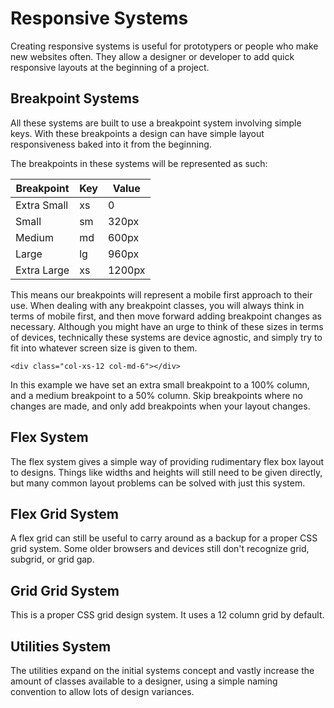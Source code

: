 # Responsive Systems

Creating responsive systems is useful for prototypers or people who make new websites often. They allow a designer or developer to add quick responsive layouts at the beginning of a project.

## Breakpoint Systems

All these systems are built to use a breakpoint system involving simple keys. With these breakpoints a design can have simple layout responsiveness baked into it from the beginning.

The breakpoints in these systems will be represented as such:

| Breakpoint | Key | Value |
| --- | --- | --- |
| Extra Small | xs | 0 |
| Small | sm | 320px |
| Medium | md | 600px |
| Large | lg | 960px |
| Extra Large | xs | 1200px |

This means our breakpoints will represent a mobile first approach to their use. When dealing with any breakpoint classes, you will always think in terms of mobile first, and then move forward adding breakpoint changes as necessary. Although you might have an urge to think of these sizes in terms of devices, technically these systems are device agnostic, and simply try to fit into whatever screen size is given to them.

```
<div class="col-xs-12 col-md-6"></div>
```

In this example we have set an extra small breakpoint to a 100% column, and a medium breakpoint to a 50% column. Skip breakpoints where no changes are made, and only add breakpoints when your layout changes.

## Flex System

The flex system gives a simple way of providing rudimentary flex box layout to designs. Things like widths and heights will still need to be given directly, but many common layout problems can be solved with just this system.

## Flex Grid System

A flex grid can still be useful to carry around as a backup for a proper CSS grid system. Some older browsers and devices still don't recognize grid, subgrid, or grid gap.

## Grid Grid System

This is a proper CSS grid design system. It uses a 12 column grid by default.

## Utilities System

The utilities expand on the initial systems concept and vastly increase the amount of classes available to a designer, using a simple naming convention to allow lots of design variances.